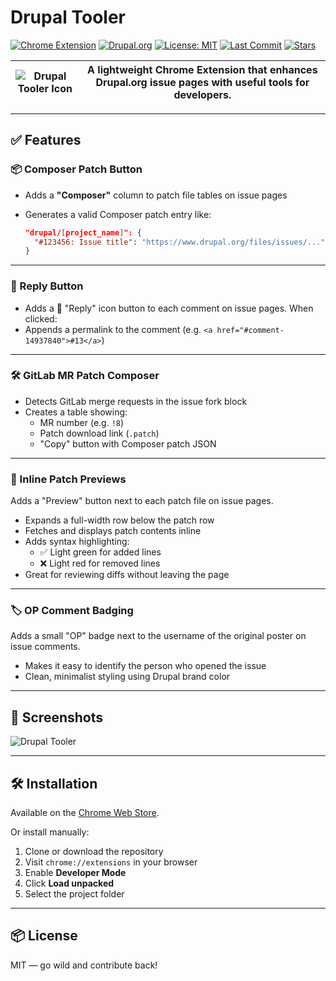 # Drupal Tooler

[![Chrome Extension](https://img.shields.io/badge/Chrome-Extension-brightgreen?logo=googlechrome&logoColor=white)](https://chromewebstore.google.com/detail/drupal-tooler/lmkfjgfjbplgkgkgfmkiepadaajpenkn)
[![Drupal.org](https://img.shields.io/badge/Drupal.org-Enhanced-blue?logo=drupal)](https://www.drupal.org/project/tooler)
[![License: MIT](https://img.shields.io/github/license/baikho/drupal-tooler)](LICENSE)
[![Last Commit](https://img.shields.io/github/last-commit/baikho/drupal-tooler)](https://github.com/baikho/drupal-tooler/commits/1.x)
[![Stars](https://img.shields.io/github/stars/baikho/drupal-tooler?style=social)](https://github.com/baikho/drupal-tooler/stargazers)

| ![Drupal Tooler Icon](https://github.com/user-attachments/assets/f190a29b-1eab-4007-9450-46f3245e0cc4) | A lightweight Chrome Extension that enhances Drupal.org issue pages with useful tools for developers. |
|------------------------------------|------------------------------------------------------------------------|

---

## ✅ Features

### 📦 Composer Patch Button

- Adds a **"Composer"** column to patch file tables on issue pages
- Generates a valid Composer patch entry like:

  ```json
  "drupal/[project_name]": {
    "#123456: Issue title": "https://www.drupal.org/files/issues/..."
  }
  ```

---

### 💬 Reply Button

- Adds a 💬 "Reply" icon button to each comment on issue pages. When clicked:
- Appends a permalink to the comment (e.g. `<a href="#comment-14937840">#13</a>`)

---

### 🛠 GitLab MR Patch Composer

- Detects GitLab merge requests in the issue fork block
- Creates a table showing:
  - MR number (e.g. `!8`)
  - Patch download link (`.patch`)
  - "Copy" button with Composer patch JSON

---

### 👀 Inline Patch Previews

Adds a "Preview" button next to each patch file on issue pages.

- Expands a full-width row below the patch row
- Fetches and displays patch contents inline
- Adds syntax highlighting:
  - ✅ Light green for added lines
  - ❌ Light red for removed lines
- Great for reviewing diffs without leaving the page

---

### 🏷 OP Comment Badging

Adds a small "OP" badge next to the username of the original poster on issue comments.

- Makes it easy to identify the person who opened the issue
- Clean, minimalist styling using Drupal brand color

---

## 📸 Screenshots

![Drupal Tooler](https://github.com/user-attachments/assets/9b232e4e-968a-4221-9895-b970f3f0e100)

---

## 🛠 Installation

Available on the [Chrome Web Store](https://chromewebstore.google.com/detail/drupal-tooler/lmkfjgfjbplgkgkgfmkiepadaajpenkn).

Or install manually:

1. Clone or download the repository
2. Visit `chrome://extensions` in your browser
3. Enable **Developer Mode**
4. Click **Load unpacked**
5. Select the project folder

---

## 📦 License

MIT — go wild and contribute back!
